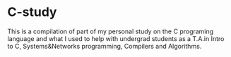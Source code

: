 # C-study

This is a compilation of part of my personal study on the C programing language and what I used to help with undergrad students as a T.A.in Intro to C, Systems&Networks programming, Compilers and Algorithms.
